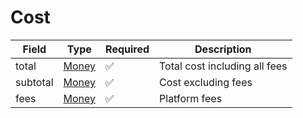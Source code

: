 # Cost

| Field    | Type              | Required | Description                   |
| -------- | ----------------- | -------- | ----------------------------- |
| total    | [Money](money.md) | ✅        | Total cost including all fees |
| subtotal | [Money](money.md) | ✅        | Cost excluding fees           |
| fees     | [Money](money.md) | ✅        | Platform fees                 |
